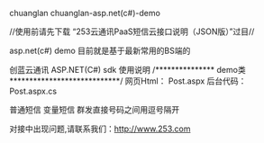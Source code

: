 chuanglan
chuanglan-asp.net(c#)-demo

//使用前请先下载 “253云通讯PaaS短信云接口说明（JSON版）”过目//

asp.net(c#) demo  目前就是基于最新常用的BS端的 

创蓝云通讯 ASP.NET(C#) sdk 使用说明
/*************** demo类 ****************************/
 网页Html： Post.aspx
 后台代码： Post.aspx.cs

 普通短信 变量短信 群发直接号码之间用逗号隔开  

  对接中出现问题,请联系我们：http://www.253.com
